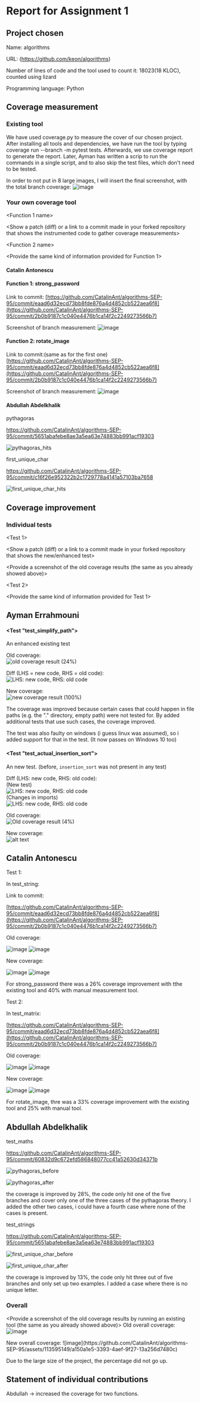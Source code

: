 # Report for Assignment 1

## Project chosen

Name: algorithms    

URL: (https://github.com/keon/algorithms)

Number of lines of code and the tool used to count it: 18023(18 KLOC), counted using lizard

Programming language: Python

## Coverage measurement

### Existing tool

We have used coverage.py to measure the cover of our chosen project. After installing all tools and dependencies, we have 
run the tool by typing coverage run --branch -m pytest tests. Afterwards, we use coverage report to generate the report. Later, Ayman has written a scrip to run the commands in a single script, and to also skip the test files, which don't need to be tested.

In order to not put in 8 large images, I will insert the final screenshot, with the total branch coverage:
![image](https://github.com/CatalinAnt/algorithms-SEP-95/assets/113595149/f1cd3fab-b00c-4cd0-89d0-6452e7ed1a63)


### Your own coverage tool

<The following is supposed to be repeated for each group member>

<Group member name>

<Function 1 name>

<Show a patch (diff) or a link to a commit made in your forked repository that shows the instrumented code to gather coverage measurements>

<Provide a screenshot of the coverage results output by the instrumentation>

<Function 2 name>

<Provide the same kind of information provided for Function 1>

#### Catalin Antonescu

#### Function 1: strong_password

Link to commit:
[https://github.com/CatalinAnt/algorithms-SEP-95/commit/eaad6d32ecd73bb8fde876a4d4852cb522aea6f8](https://github.com/CatalinAnt/algorithms-SEP-95/commit/2b0b9187c1c040e4476b1ca14f2c2249273566b7)

Screenshot of branch measurement:
![image](https://github.com/CatalinAnt/algorithms-SEP-95/assets/113595149/e718a47f-5ea0-412c-b250-25a193412164)

#### Function 2: rotate_image

Link to commit:(same as for the first one)
[https://github.com/CatalinAnt/algorithms-SEP-95/commit/eaad6d32ecd73bb8fde876a4d4852cb522aea6f8](https://github.com/CatalinAnt/algorithms-SEP-95/commit/2b0b9187c1c040e4476b1ca14f2c2249273566b7)

Screenshot of branch measurement:
![image](https://github.com/CatalinAnt/algorithms-SEP-95/assets/113595149/94eec9b6-3dd6-46e3-b087-40892eccc10e)

#### Abdullah Abdelkhalik


pythagoras

https://github.com/CatalinAnt/algorithms-SEP-95/commit/5651abafebe8ae3a5ea63e74883bb991acf19303

![pythagoras_hits](https://github.com/CatalinAnt/algorithms-SEP-95/assets/114078193/0df1fa2b-2185-4b9f-ae65-5d969edb009b)


first_unique_char

https://github.com/CatalinAnt/algorithms-SEP-95/commit/c16f26e952322b2c1729778a4141a57103ba7658

![first_unique_char_hits](https://github.com/CatalinAnt/algorithms-SEP-95/assets/114078193/10d7c45c-398e-4408-8f11-6771f51fa95c)



## Coverage improvement

### Individual tests

<The following is supposed to be repeated for each group member>

<Group member name>

<Test 1>

<Show a patch (diff) or a link to a commit made in your forked repository that shows the new/enhanced test>

<Provide a screenshot of the old coverage results (the same as you already showed above)>

<Provide a screenshot of the new coverage results>

<State the coverage improvement with a number and elaborate on why the coverage is improved>

<Test 2>

<Provide the same kind of information provided for Test 1>

## Ayman Errahmouni

#### <Test "test_simplify_path">

An enhanced existing test

Old coverage:<br>
![old coverage result (24%)](image-2.png)

Diff (LHS = new code, RHS = old code):<br>
![LHS: new code, RHS: old code](image.png)

New coverage:<br>
![new coverage result (100%)](image-1.png)

The coverage was improved because certain cases that could happen in file paths (e.g. the "." directory, empty path) were not tested for.
By added additional tests that use such cases, the coverage improved.

The test was also faulty on windows (i guess linux was assumed), so i added support for that in the test. (It now passes on Windows 10 too)

#### <Test "test_actual_insertion_sort">

An new test. (before, `insertion_sort` was not present in any test)

Diff (LHS: new code, RHS: old code):<br>
(New test)<br>
![LHS: new code, RHS: old code](image-5.png)<br>
(Changes in imports)<br>
![LHS: new code, RHS: old code](image-6.png)

Old coverage:<br>
![Old coverage result (4%)](image-3.png)

New coverage:<br>
![alt text](image-4.png)

<State the coverage improvement with a number and elaborate on why the coverage is improved>

## Catalin Antonescu

Test 1:

In test_string:

Link to commit:

[https://github.com/CatalinAnt/algorithms-SEP-95/commit/eaad6d32ecd73bb8fde876a4d4852cb522aea6f8](https://github.com/CatalinAnt/algorithms-SEP-95/commit/2b0b9187c1c040e4476b1ca14f2c2249273566b7)

Old coverage:

![image](https://github.com/CatalinAnt/algorithms-SEP-95/assets/113595149/5ea3487d-f024-45e6-a1e7-e6d9d1d953b7)
![image](https://github.com/CatalinAnt/algorithms-SEP-95/assets/113595149/e718a47f-5ea0-412c-b250-25a193412164)

New coverage:

![image](https://github.com/CatalinAnt/algorithms-SEP-95/assets/113595149/1d179cc4-1179-40e2-b344-5e904e899647)
![image](https://github.com/CatalinAnt/algorithms-SEP-95/assets/113595149/c8173a47-bcc9-4b6a-9a91-c70b5a8b002f)

For strong_password there was a 26% coverage improvement with tthe existing tool and 40% with manual measurement tool.


Test 2:

In test_matrix:

[https://github.com/CatalinAnt/algorithms-SEP-95/commit/eaad6d32ecd73bb8fde876a4d4852cb522aea6f8](https://github.com/CatalinAnt/algorithms-SEP-95/commit/2b0b9187c1c040e4476b1ca14f2c2249273566b7)

Old coverage:

![image](https://github.com/CatalinAnt/algorithms-SEP-95/assets/113595149/94eec9b6-3dd6-46e3-b087-40892eccc10e)
![image](https://github.com/CatalinAnt/algorithms-SEP-95/assets/113595149/a97a2bd6-c69e-4435-a8e2-bbdefc429bd1)


New coverage:

![image](https://github.com/CatalinAnt/algorithms-SEP-95/assets/113595149/7cc337eb-5684-40b3-aedd-dc2b7180b7f3)
![image](https://github.com/CatalinAnt/algorithms-SEP-95/assets/113595149/2143adff-e0aa-4113-858a-0c92ec288d20)

For rotate_image, thre was a 33% coverage improvement with the existing tool and 25% with manual tool.

## Abdullah Abdelkhalik

test_maths

https://github.com/CatalinAnt/algorithms-SEP-95/commit/60832d9c672efd586848077cc41a52630d34371b

![pythagoras_before](https://github.com/CatalinAnt/algorithms-SEP-95/assets/114078193/cf57112b-1aef-4a10-a41f-bd4b797e2012)

![pythagoras_after](https://github.com/CatalinAnt/algorithms-SEP-95/assets/114078193/1aa45c17-46fc-49d3-944a-03c2276d1be6)

the coverage is improved by 28%, the code only hit one of the five branches and cover only one of the three cases of the pythagoras theory. I added the other two cases, i could have a fourth case where none of the cases is present.

test_strings

https://github.com/CatalinAnt/algorithms-SEP-95/commit/5651abafebe8ae3a5ea63e74883bb991acf19303

![first_unique_char_before](https://github.com/CatalinAnt/algorithms-SEP-95/assets/114078193/9910ec69-73b0-4c87-afc8-abc01f65a423)

![first_unique_char_after](https://github.com/CatalinAnt/algorithms-SEP-95/assets/114078193/10859fac-776c-4a48-8a1c-9531afcbfa9b)

the coverage is improved by 13%, the code only hit three out of five branches and only set up two examples. I added a case where there is no unique letter.


### Overall

<Provide a screenshot of the old coverage results by running an existing tool (the same as you already showed above)>
Old overall coverage:
![image](https://github.com/CatalinAnt/algorithms-SEP-95/assets/113595149/f1cd3fab-b00c-4cd0-89d0-6452e7ed1a63)

<Provide a screenshot of the new coverage results by running the existing tool using all test modifications made by the group>
New overall coverage:
![image](https://github.com/CatalinAnt/algorithms-SEP-95/assets/113595149/a150a1e5-3393-4aef-9f27-13a256d7480c)

Due to the large size of the project, the percentage did not go up.

## Statement of individual contributions

<Write what each group member did>

Abdullah -> increased the coverage for two functions.

